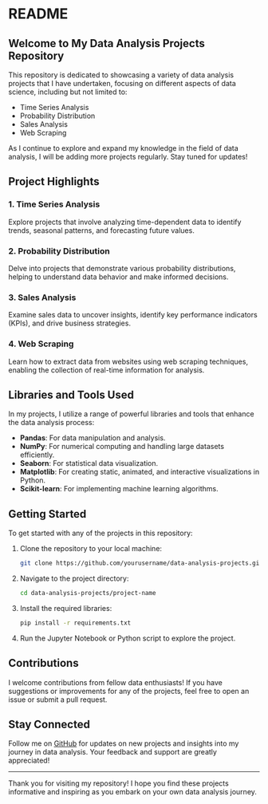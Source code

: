 # README

## Welcome to My Data Analysis Projects Repository

This repository is dedicated to showcasing a variety of data analysis projects that I have undertaken, focusing on different aspects of data science, including but not limited to:

- Time Series Analysis
- Probability Distribution
- Sales Analysis
- Web Scraping

As I continue to explore and expand my knowledge in the field of data analysis, I will be adding more projects regularly. Stay tuned for updates!

## Project Highlights

### 1. Time Series Analysis
Explore projects that involve analyzing time-dependent data to identify trends, seasonal patterns, and forecasting future values.

### 2. Probability Distribution
Delve into projects that demonstrate various probability distributions, helping to understand data behavior and make informed decisions.

### 3. Sales Analysis
Examine sales data to uncover insights, identify key performance indicators (KPIs), and drive business strategies.

### 4. Web Scraping
Learn how to extract data from websites using web scraping techniques, enabling the collection of real-time information for analysis.

## Libraries and Tools Used

In my projects, I utilize a range of powerful libraries and tools that enhance the data analysis process:

- **Pandas**: For data manipulation and analysis.
- **NumPy**: For numerical computing and handling large datasets efficiently.
- **Seaborn**: For statistical data visualization.
- **Matplotlib**: For creating static, animated, and interactive visualizations in Python.
- **Scikit-learn**: For implementing machine learning algorithms.

## Getting Started

To get started with any of the projects in this repository:

1. Clone the repository to your local machine:
   ```bash
   git clone https://github.com/yourusername/data-analysis-projects.git
   ```
2. Navigate to the project directory:
   ```bash
   cd data-analysis-projects/project-name
   ```
3. Install the required libraries:
   ```bash
   pip install -r requirements.txt
   ```
4. Run the Jupyter Notebook or Python script to explore the project.

## Contributions

I welcome contributions from fellow data enthusiasts! If you have suggestions or improvements for any of the projects, feel free to open an issue or submit a pull request.

## Stay Connected

Follow me on [GitHub](https://github.com/Paadmaa) for updates on new projects and insights into my journey in data analysis. Your feedback and support are greatly appreciated!

---

Thank you for visiting my repository! I hope you find these projects informative and inspiring as you embark on your own data analysis journey.
